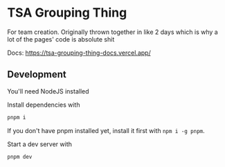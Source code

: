 # TSA Grouping Thing

For team creation. Originally thrown together in like 2 days which is why a lot of the pages' code is absolute shit

Docs: https://tsa-grouping-thing-docs.vercel.app/

## Development

You'll need NodeJS installed

Install dependencies with

```sh
pnpm i
```

If you don't have pnpm installed yet, install it first with `npm i -g pnpm`.

Start a dev server with

```sh
pnpm dev
```
